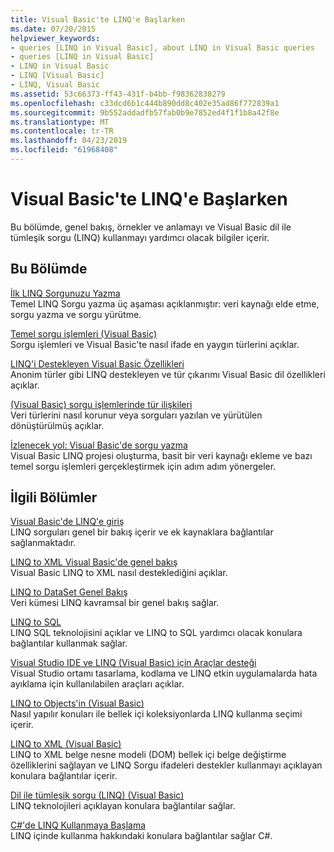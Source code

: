 ```yaml
---
title: Visual Basic'te LINQ'e Başlarken
ms.date: 07/20/2015
helpviewer_keywords:
- queries [LINQ in Visual Basic], about LINQ in Visual Basic queries
- queries [LINQ in Visual Basic]
- LINQ in Visual Basic
- LINQ [Visual Basic]
- LINQ, Visual Basic
ms.assetid: 53c66373-ff43-431f-b4bb-f98362830279
ms.openlocfilehash: c33dcd6b1c444b890dd8c402e35ad86f772839a1
ms.sourcegitcommit: 9b552addadfb57fab0b9e7852ed4f1f1b8a42f8e
ms.translationtype: MT
ms.contentlocale: tr-TR
ms.lasthandoff: 04/23/2019
ms.locfileid: "61968408"
---
```

# <a name="getting-started-with-linq-in-visual-basic"></a>Visual Basic'te LINQ'e Başlarken
Bu bölümde, genel bakış, örnekler ve anlamayı ve Visual Basic dil ile tümleşik sorgu (LINQ) kullanmayı yardımcı olacak bilgiler içerir.  
  
## <a name="in-this-section"></a>Bu Bölümde  
 [İlk LINQ Sorgunuzu Yazma](../../../../visual-basic/programming-guide/concepts/linq/writing-your-first-linq-query.md)  
 Temel LINQ Sorgu yazma üç aşaması açıklanmıştır: veri kaynağı elde etme, sorgu yazma ve sorgu yürütme.  
  
 [Temel sorgu işlemleri (Visual Basic)](../../../../visual-basic/programming-guide/concepts/linq/basic-query-operations.md)  
 Sorgu işlemleri ve Visual Basic'te nasıl ifade en yaygın türlerini açıklar.  
  
 [LINQ'i Destekleyen Visual Basic Özellikleri](../../../../visual-basic/programming-guide/concepts/linq/features-that-support-linq.md)  
 Anonim türler gibi LINQ destekleyen ve tür çıkarımı Visual Basic dil özellikleri açıklar.  
  
 [(Visual Basic) sorgu işlemlerinde tür ilişkileri](../../../../visual-basic/programming-guide/concepts/linq/type-relationships-in-query-operations.md)  
 Veri türlerini nasıl korunur veya sorguları yazılan ve yürütülen dönüştürülmüş açıklar.  
  
 [İzlenecek yol: Visual Basic'de sorgu yazma](../../../../visual-basic/programming-guide/concepts/linq/walkthrough-writing-queries.md)  
 Visual Basic LINQ projesi oluşturma, basit bir veri kaynağı ekleme ve bazı temel sorgu işlemleri gerçekleştirmek için adım adım yönergeler.  
  
## <a name="related-sections"></a>İlgili Bölümler  
 [Visual Basic'de LINQ'e giriş](../../../../visual-basic/programming-guide/language-features/linq/introduction-to-linq.md)  
 LINQ sorguları genel bir bakış içerir ve ek kaynaklara bağlantılar sağlanmaktadır.  
  
 [LINQ to XML Visual Basic'de genel bakış](../../../../visual-basic/programming-guide/language-features/xml/overview-of-linq-to-xml.md)  
 Visual Basic LINQ to XML nasıl desteklediğini açıklar.  
  
 [LINQ to DataSet Genel Bakış](../../../../framework/data/adonet/linq-to-dataset-overview.md)  
 Veri kümesi LINQ kavramsal bir genel bakış sağlar.  
  
 [LINQ to SQL](../../../../framework/data/adonet/sql/linq/index.md)  
 LINQ SQL teknolojisini açıklar ve LINQ to SQL yardımcı olacak konulara bağlantılar kullanmak sağlar.  
  
 [Visual Studio IDE ve LINQ (Visual Basic) için Araçlar desteği](../../../../visual-basic/programming-guide/concepts/linq/visual-studio-ide-and-tools-support-for-linq.md)  
 Visual Studio ortamı tasarlama, kodlama ve LINQ etkin uygulamalarda hata ayıklama için kullanılabilen araçları açıklar.  
  
 [LINQ to Objects'in (Visual Basic)](../../../../visual-basic/programming-guide/concepts/linq/linq-to-objects.md)  
 Nasıl yapılır konuları ile bellek içi koleksiyonlarda LINQ kullanma seçimi içerir.  
  
 [LINQ to XML (Visual Basic)](../../../../visual-basic/programming-guide/concepts/linq/linq-to-xml.md)  
 LINQ to XML belge nesne modeli (DOM) bellek içi belge değiştirme özelliklerini sağlayan ve LINQ Sorgu ifadeleri destekler kullanmayı açıklayan konulara bağlantılar içerir.  
  
 [Dil ile tümleşik sorgu (LINQ) (Visual Basic)](../../../../visual-basic/programming-guide/concepts/linq/index.md)  
 LINQ teknolojileri açıklayan konulara bağlantılar sağlar.  
  
 [C#'de LINQ Kullanmaya Başlama](../../../../csharp/programming-guide/concepts/linq/getting-started-with-linq.md)  
 LINQ içinde kullanma hakkındaki konulara bağlantılar sağlar C#.
